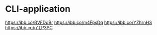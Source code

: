 # CLI-application

https://ibb.co/BVFDdBr
https://ibb.co/m4FpsDq
https://ibb.co/YZhrnHS
https://ibb.co/q1LP3PC
